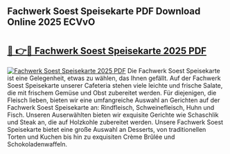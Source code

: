 ## Fachwerk Soest Speisekarte PDF Download Online 2025 ECVvO

# <h2><a href="http://gc7uq9.nevu.top/?p=Fachwerk+Soest+Speisekarte">🔗 👉🔴 Fachwerk Soest Speisekarte 2025 PDF</a></h2>

[![Fachwerk Soest Speisekarte 2025 PDF](https://i.imgur.com/dBaPXMq.png)](http://gc7uq9.nevu.top/?p=Fachwerk+Soest+Speisekarte)
Die Fachwerk Soest Speisekarte ist eine Gelegenheit, etwas zu wählen, das Ihnen gefällt. Auf der Fachwerk Soest Speisekarte unserer Cafeteria stehen viele leichte und frische Salate, die mit frischem Gemüse und Obst zubereitet werden. Für diejenigen, die Fleisch lieben, bieten wir eine umfangreiche Auswahl an Gerichten auf der Fachwerk Soest Speisekarte an: Rindfleisch, Schweinefleisch, Huhn und Fisch. Unseren Auserwählten bieten wir exquisite Gerichte wie Schaschlik und Steak an, die auf Holzkohle zubereitet werden. Unsere Fachwerk Soest Speisekarte bietet eine große Auswahl an Desserts, von traditionellen Torten und Kuchen bis hin zu exquisiten Crème Brûlée und Schokoladenwaffeln.
